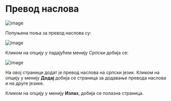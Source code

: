 # Превод наслова 
 
 ![image](https://user-images.githubusercontent.com/29538544/178783243-62ec1636-7f32-4164-a0a8-cbc6e7176621.png)

Попуњена поља за превод наслова су:
 
 ![image](https://user-images.githubusercontent.com/29538544/178783338-3dc8c834-6d66-41ee-bfbd-12f31c5f0fe3.png)

Кликом на опцију у падајућем менију *Српски* добија се: 

![image](https://user-images.githubusercontent.com/29538544/178783471-ebff5a94-fdd7-4c1b-b9ff-171b4de24391.png)

На овој страници додат је превод наслова на српски језик. Кликом на опцију у менију **Додај** добија се страница за додавање превода наслова и на друге језике. 

Кликом на опцију у менију **Излаз**, добија се полазна страница.
